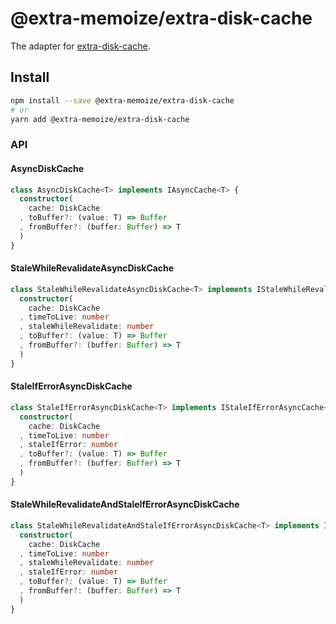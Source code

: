 # @extra-memoize/extra-disk-cache
The adapter for [extra-disk-cache].

[extra-disk-cache]: https://www.npmjs.com/package/BlackGlory/extra-disk-cache

## Install
```sh
npm install --save @extra-memoize/extra-disk-cache
# or
yarn add @extra-memoize/extra-disk-cache
```

### API
#### AsyncDiskCache
```ts
class AsyncDiskCache<T> implements IAsyncCache<T> {
  constructor(
    cache: DiskCache
  , toBuffer?: (value: T) => Buffer
  , fromBuffer?: (buffer: Buffer) => T
  )
}
```

#### StaleWhileRevalidateAsyncDiskCache
```ts
class StaleWhileRevalidateAsyncDiskCache<T> implements IStaleWhileRevalidateAsyncCache<T> {
  constructor(
    cache: DiskCache
  , timeToLive: number
  , staleWhileRevalidate: number
  , toBuffer?: (value: T) => Buffer
  , fromBuffer?: (buffer: Buffer) => T
  )
}
```

#### StaleIfErrorAsyncDiskCache
```ts
class StaleIfErrorAsyncDiskCache<T> implements IStaleIfErrorAsyncCache<T> {
  constructor(
    cache: DiskCache
  , timeToLive: number
  , staleIfError: number
  , toBuffer?: (value: T) => Buffer
  , fromBuffer?: (buffer: Buffer) => T
  )
}
```

#### StaleWhileRevalidateAndStaleIfErrorAsyncDiskCache
```ts
class StaleWhileRevalidateAndStaleIfErrorAsyncDiskCache<T> implements IStaleWhileRevalidateAndStaleIfErrorAsyncCache<T> {
  constructor(
    cache: DiskCache
  , timeToLive: number
  , staleWhileRevalidate: number
  , staleIfError: number
  , toBuffer?: (value: T) => Buffer
  , fromBuffer?: (buffer: Buffer) => T
  )
}
```
